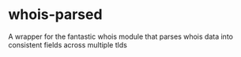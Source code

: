 # whois-parsed
A wrapper for the fantastic whois module that parses whois data into consistent fields across multiple tlds
